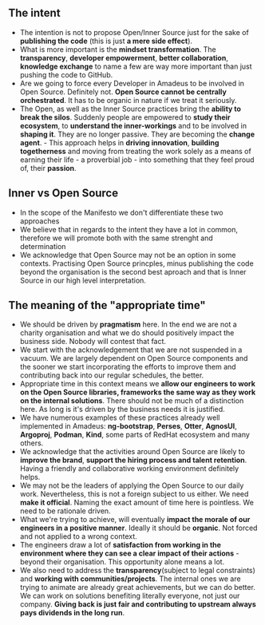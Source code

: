 ## The intent​

- The intention is not to propose Open/Inner Source just for the sake of **publishing the code** (this is just **a mere side effect**).​
- What is more important is the **mindset transformation**. The **transparency**, **developer empowerment**, **better collaboration**, **knowledge exchange** to name a few are way more important than just pushing the code to GitHub.​
- Are we going to force every Developer in Amadeus to be involved in Open Source. Definitely not. **Open Source cannot be centrally orchestrated**. It has to be organic in nature if we treat it seriously.​
- The Open, as well as the Inner Source practices bring the **ability to break the silos**. Suddenly people are empowered to **study their ecosystem**, to **understand the inner-workings** and to be involved in **shaping it**. ​They are no longer passive. They are becoming the **change agent**.​
​- This approach helps in **driving innovation**, **building togetherness** and moving from treating the work solely as a means of earning their life - a proverbial job - into something that they feel proud of, their **passion**. ​

## Inner vs Open Source
- In the scope of the Manifesto we don't differentiate these two approaches
- We believe that in regards to the intent they have a lot in common, therefore we will promote both with the same strenght and determination
- We acknowledge that Open Source may not be an option in some contexts. Practising Open Source princples, minus publishing the code beyond the organisation is the second best aproach and that is Inner Source in our high level interpretation.
​
## The meaning of the "appropriate time"
- We should be driven by **pragmatism** here. In the end we are not a charity organisation and what we do should positively impact the business side. Nobody will contest that fact. ​
- We start with the acknowledgement that we are not suspended in a vacuum. We are largely dependent on Open Source components and the sooner we start incorporating the efforts to improve them and contributing back into our regular schedules, the better.​
- Appropriate time in this context means we **allow our engineers to work on the Open Source libraries, frameworks the same way as they work on the internal solutions**. There should not be much of a distinction here. As long is it's driven by the business needs it is justified.
- We have numerous examples of these practices already well implemented in Amadeus: **ng-bootstrap**, **Perses**, **Otter**, **AgnosUI**, **Argoproj**, **Podman**, **Kind**, some parts of RedHat ecosystem and many others. ​
- We acknowledge that the activities around Open Source are likely to **improve the brand**, **support the hiring process and talent retention**. Having a friendly and collaborative working environment definitely helps.
- We may not be the leaders of applying the Open Source to our daily work. Nevertheless, this is not a foreign subject to us either. We need **make it official**. Naming the exact amount of time here is pointless. We need to be rationale driven. ​
- What we're trying to achieve, will eventually **impact the morale of our engineers in a positive manner**. Ideally it should be **organic**. Not forced and not applied to a wrong context. ​
- The engineers draw a lot of **satisfaction from working in the environment where they can see a clear impact of their actions** - beyond their organisation. This opportunity alone means a lot. ​
- We also need to address the **transparency**(subject to legal constraints) and **working with communities/projects**. The internal ones we are trying to animate are already great achievements, but we can do better. We can work on solutions benefiting literally everyone, not just our company. **Giving back is just fair and contributing to upstream always pays dividends in the long run**. ​
